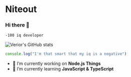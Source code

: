 # Niteout
### Hi there 👋

````-100 iq developer````

![Verior's GitHub stats](https://github-readme-stats.vercel.app/api?username=niteoutlol&show_icons=true&theme=tokyonight)

```javascript
console.log("I'm that smart that my iq is a negative")
```

- 🔭 I’m currently working on **Node.js Things**
- 🌱 I’m currently learning **JavaScript & TypeScript**
